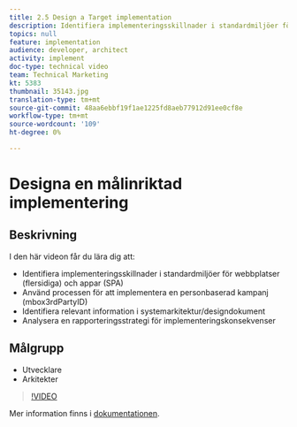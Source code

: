 ```yaml
---
title: 2.5 Design a Target implementation
description: Identifiera implementeringsskillnader i standardmiljöer för webbplatser (flersidiga) och appar (SPA), använd processen för att implementera en personbaserad kampanj (mbox3rdPartyID), identifiera relevant information i systemarkitektur/designdokument, analysera en rapporteringsstrategi för implementeringskonsekvenser
topics: null
feature: implementation
audience: developer, architect
activity: implement
doc-type: technical video
team: Technical Marketing
kt: 5383
thumbnail: 35143.jpg
translation-type: tm+mt
source-git-commit: 48aa6ebbf19f1ae1225fd8aeb77912d91ee0cf8e
workflow-type: tm+mt
source-wordcount: '109'
ht-degree: 0%

---
```



# Designa en målinriktad implementering

## Beskrivning

I den här videon får du lära dig att:

* Identifiera implementeringsskillnader i standardmiljöer för webbplatser (flersidiga) och appar (SPA)
* Använd processen för att implementera en personbaserad kampanj (mbox3rdPartyID)
* Identifiera relevant information i systemarkitektur/designdokument
* Analysera en rapporteringsstrategi för implementeringskonsekvenser

## Målgrupp

* Utvecklare
* Arkitekter

>[!VIDEO](https://video.tv.adobe.com/v/35143/?quality=12)

Mer information finns i [dokumentationen](https://docs.adobe.com/content/help/en/target/using/implement-target/implementing-target.html).
